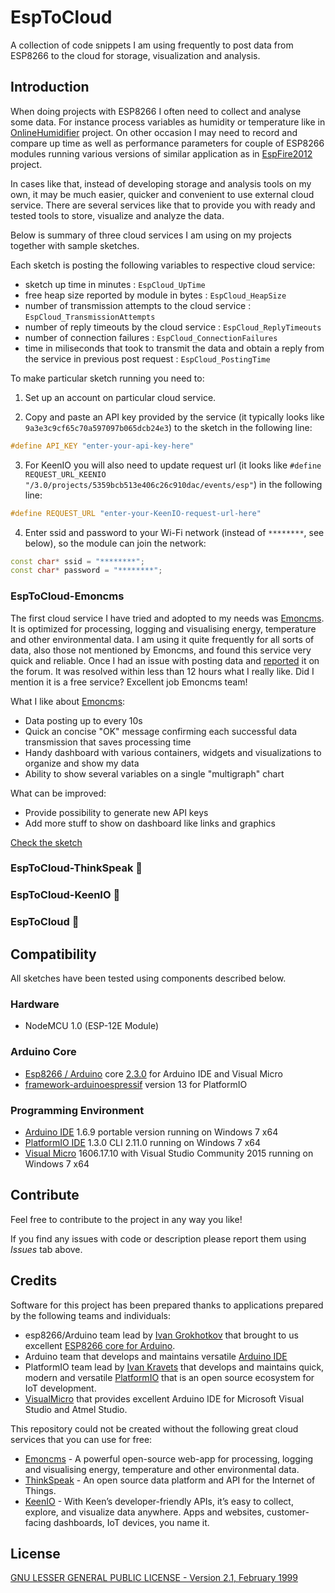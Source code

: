 # EspToCloud

A collection of code snippets I am using frequently to post data from ESP8266 to the cloud for storage, visualization and analysis.


## Introduction

When doing projects with ESP8266 I often need to collect and analyse some data. For instance process variables as humidity or temperature like in [OnlineHumidifier](https://github.com/krzychb/OnlineHumidifier) project. On other occasion I may need to record and compare up time as well as performance parameters for couple of ESP8266 modules running various versions of similar application as in [EspFire2012](https://github.com/krzychb/EspFire2012) project. 

In cases like that, instead of developing storage and analysis tools on my own, it may be much easier, quicker and convenient to use external cloud service. There are several services like that to provide you with ready and tested tools to store, visualize and analyze the data.

Below is summary of three cloud services I am using on my projects together with sample sketches. 

Each sketch is posting the following variables to respective cloud service:

* sketch up time in minutes : ``` EspCloud_UpTime ```
* free heap size reported by module in bytes : ``` EspCloud_HeapSize ```
* number of transmission attempts to the cloud service : ``` EspCloud_TransmissionAttempts ```
* number of reply timeouts by the cloud service : ``` EspCloud_ReplyTimeouts ```
* number of connection failures : ``` EspCloud_ConnectionFailures ```
* time in miliseconds that took to transmit the data and obtain a reply from the service in previous post request : ``` EspCloud_PostingTime ```

To make particular sketch running you need to:

1. Set up an account on particular cloud service.

2. Copy and paste an API key provided by the service (it typically looks like ``` 9a3e3c9cf65c70a597097b065dcb24e3 ```) to the sketch in the following line:

  ```cpp
  #define API_KEY "enter-your-api-key-here"
  ```
3. For KeenIO you will also need to update request url (it looks like ``` #define REQUEST_URL_KEENIO "/3.0/projects/5359bcb513e406c26c910dac/events/esp" ```) in the following line:

  ```cpp
  #define REQUEST_URL "enter-your-KeenIO-request-url-here"
  ```
4. Enter ssid and password to your Wi-Fi network (instead of ``` ******** ```, see below), so the module can join the network:

  ```cpp
  const char* ssid = "********";
  const char* password = "********";
  ```


### EspToCloud-Emoncms

The first cloud service I have tried and adopted to my needs was [Emoncms](http://emoncms.org/). It is optimized for processing, logging and visualising energy, temperature and other environmental data. I am using it quite frequently for all sorts of data, also those not mentioned by Emoncms, and found this service very quick and reliable. Once I had an issue with posting data and [reported](https://community.openenergymonitor.org/t/all-my-feeds-stopped-recording-data-on-emoncms-org/828) it on the forum. It was resolved within less than 12 hours what I really like. Did I mention it is a free service? Excellent job Emoncms team!

What I like about [Emoncms](http://emoncms.org/):
* Data posting up to every 10s
* Quick an concise "OK" message confirming each successful data transmission that saves processing time
* Handy dashboard with various containers, widgets and visualizations to organize and show my data
* Ability to show several variables on a single "multigraph" chart

What can be improved:
* Provide possibility to generate new API keys
* Add more stuff to show on dashboard like links and graphics 

[Check the sketch](EspToCloud-Emoncms)


### EspToCloud-ThinkSpeak :construction:


### EspToCloud-KeenIO :construction:


### EspToCloud :construction:


## Compatibility

All sketches have been tested using components described below.


### Hardware

* NodeMCU 1.0 (ESP-12E Module)


### Arduino Core

* [Esp8266 / Arduino](https://github.com/esp8266/Arduino) core [2.3.0](https://github.com/esp8266/Arduino/releases/tag/2.3.0) for Arduino IDE and Visual Micro
* [framework-arduinoespressif](http://platformio.org/platforms/espressif) version 13 for PlatformIO


### Programming Environment

* [Arduino IDE](https://www.arduino.cc/en/Main/Software) 1.6.9 portable version running on Windows 7 x64
* [PlatformIO IDE](http://platformio.org/platformio-ide) 1.3.0 CLI 2.11.0 running on Windows 7 x64
* [Visual Micro](http://www.visualmicro.com/) 1606.17.10 with Visual Studio Community 2015 running on Windows 7 x64


## Contribute

Feel free to contribute to the project in any way you like!

If you find any issues with code or description please report them using *Issues* tab above.


## Credits

Software for this project has been prepared thanks to applications prepared by the following teams and individuals:
* esp8266/Arduino team lead by [Ivan Grokhotkov](https://twitter.com/i_grr) that brought to us excellent [ESP8266 core for Arduino](https://github.com/esp8266/Arduino).
* Arduino team that develops and maintains versatile [Arduino IDE](https://www.arduino.cc/)
* PlatformIO team lead by [Ivan Kravets](https://twitter.com/ikravets) that develops and maintains quick, modern and versatile [PlatformIO](http://platformio.org/) that is an open source ecosystem for IoT development.
* [VisualMicro](http://www.visualmicro.com/) that provides excellent Arduino IDE for Microsoft Visual Studio and Atmel Studio.

This repository could not be created without the following great cloud services that you can use for free:
* [Emoncms](http://emoncms.org/) - A powerful open-source web-app for processing, logging and visualising energy, temperature and other environmental data.
* [ThinkSpeak](https://thingspeak.com/) - An open source data platform and API for the Internet of Things.
* [KeenIO](https://keen.io/) - With Keen’s developer-friendly APIs, it’s easy to collect, explore, and visualize data anywhere. Apps and websites, customer-facing dashboards, IoT devices, you name it.


## License

[GNU LESSER GENERAL PUBLIC LICENSE - Version 2.1, February 1999](LICENSE)

